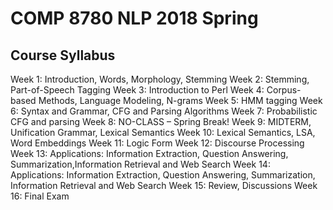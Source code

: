 # COMP 8780 NLP 2018 Spring
## Course Syllabus
Week 1: Introduction, Words, Morphology, Stemming
Week 2: Stemming, Part-of-Speech Tagging
Week 3: Introduction to Perl
Week 4: Corpus-based Methods, Language Modeling, N-grams
Week 5: HMM tagging
Week 6: Syntax and Grammar, CFG and Parsing Algorithms
Week 7: Probabilistic CFG and parsing
Week 8: NO-CLASS – Spring Break!
Week 9: MIDTERM, Unification Grammar, Lexical Semantics
Week 10: Lexical Semantics, LSA, Word Embeddings
Week 11: Logic Form
Week 12: Discourse Processing
Week 13: Applications: Information Extraction, Question Answering, Summarization,Information Retrieval and Web Search
Week 14: Applications: Information Extraction, Question Answering, Summarization, Information Retrieval and Web Search
Week 15: Review, Discussions
Week 16: Final Exam



